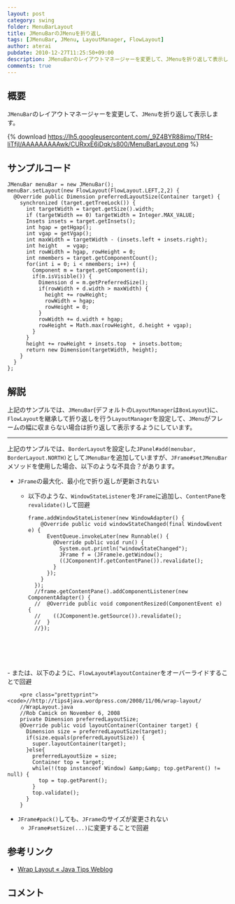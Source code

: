 ```yaml
---
layout: post
category: swing
folder: MenuBarLayout
title: JMenuBarのJMenuを折り返し
tags: [JMenuBar, JMenu, LayoutManager, FlowLayout]
author: aterai
pubdate: 2010-12-27T11:25:50+09:00
description: JMenuBarのレイアウトマネージャーを変更して、JMenuを折り返して表示します。
comments: true
---
```

## 概要
`JMenuBar`のレイアウトマネージャーを変更して、`JMenu`を折り返して表示します。

{% download https://lh5.googleusercontent.com/_9Z4BYR88imo/TRf4-liTfjI/AAAAAAAAAwk/CURxxE6iDqk/s800/MenuBarLayout.png %}

## サンプルコード
<pre class="prettyprint"><code>JMenuBar menuBar = new JMenuBar();
menuBar.setLayout(new FlowLayout(FlowLayout.LEFT,2,2) {
  @Override public Dimension preferredLayoutSize(Container target) {
    synchronized (target.getTreeLock()) {
      int targetWidth = target.getSize().width;
      if (targetWidth == 0) targetWidth = Integer.MAX_VALUE;
      Insets insets = target.getInsets();
      int hgap = getHgap();
      int vgap = getVgap();
      int maxWidth = targetWidth - (insets.left + insets.right);
      int height   = vgap;
      int rowWidth = hgap, rowHeight = 0;
      int nmembers = target.getComponentCount();
      for(int i = 0; i &lt; nmembers; i++) {
        Component m = target.getComponent(i);
        if(m.isVisible()) {
          Dimension d = m.getPreferredSize();
          if(rowWidth + d.width &gt; maxWidth) {
            height += rowHeight;
            rowWidth = hgap;
            rowHeight = 0;
          }
          rowWidth += d.width + hgap;
          rowHeight = Math.max(rowHeight, d.height + vgap);
        }
      }
      height += rowHeight + insets.top  + insets.bottom;
      return new Dimension(targetWidth, height);
    }
  }
};
</code></pre>

## 解説
上記のサンプルでは、`JMenuBar`(デフォルトの`LayoutManager`は`BoxLayout`)に、`FlowLayout`を継承して折り返しを行う`LayoutManager`を設定して、`JMenu`がフレームの幅に収まらない場合は折り返して表示するようにしています。

- - - -
上記のサンプルでは、`BorderLayout`を設定した`JPanel#add(menubar, BorderLayout.NORTH)`として`JMenuBar`を追加していますが、`JFrame#setJMenuBar`メソッドを使用した場合、以下のような不具合？があります。

- `JFrame`の最大化、最小化で折り返しが更新されない
    - 以下のような、`WindowStateListener`を`JFrame`に追加し、`ContentPane`を`revalidate()`して回避
        
        <pre class="prettyprint"><code>frame.addWindowStateListener(new WindowAdapter() {
          @Override public void windowStateChanged(final WindowEvent e) {
            EventQueue.invokeLater(new Runnable() {
              @Override public void run() {
                System.out.println("windowStateChanged");
                JFrame f = (JFrame)e.getWindow();
                ((JComponent)f.getContentPane()).revalidate();
              }
            });
          }
        });
        //frame.getContentPane().addComponentListener(new ComponentAdapter() {
        //  @Override public void componentResized(ComponentEvent e) {
        //    ((JComponent)e.getSource()).revalidate();
        //  }
        //});
</code></pre>
    - または、以下のように、`FlowLayout#layoutContainer`をオーバーライドすることで回避
        
        <pre class="prettyprint"><code>//http://tips4java.wordpress.com/2008/11/06/wrap-layout/
        //WrapLayout.java
        //Rob Camick on November 6, 2008
        private Dimension preferredLayoutSize;
        @Override public void layoutContainer(Container target) {
          Dimension size = preferredLayoutSize(target);
          if(size.equals(preferredLayoutSize)) {
            super.layoutContainer(target);
          }else{
            preferredLayoutSize = size;
            Container top = target;
            while(!(top instanceof Window) &amp;&amp; top.getParent() != null) {
              top = top.getParent();
            }
            top.validate();
          }
        }
</code></pre>
- `JFrame#pack()`しても、`JFrame`のサイズが変更されない
    - `JFrame#setSize(...)`に変更することで回避

<!-- dummy comment line for breaking list -->

## 参考リンク
- [Wrap Layout « Java Tips Weblog](http://tips4java.wordpress.com/2008/11/06/wrap-layout/)

<!-- dummy comment line for breaking list -->

## コメント
